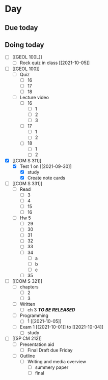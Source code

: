 

# Day 

## Due today


## Doing today
- [ ] [[GEOL 100L]]
	- [ ] Rock quiz in class [[2021-10-05]]
- [ ] [[GEOL 100]]
	- [ ] Quiz 
		- [ ] 16
		- [ ] 17
		- [ ] 18
	- [ ] Lecture  video
		- [ ] 16
			- [ ] 1
			- [ ] 2
			- [ ] 3
		- [ ] 17
			- [ ] 1
			- [ ] 2
		- [ ] 18
			- [ ] 1
			- [ ] 2
- [x] [[COM S 311]]
	- [x] Test 1 on [[2021-09-30]]
		- [x] study
		- [x] Create note cards
- [ ] [[COM S 331]]
	- [ ] Read
		- [ ] 3
		- [ ] 4
		- [ ] 15
		- [ ] 16
	- [ ] Hw 5
		- [ ] 29
		- [ ] 30
		- [ ] 31
		- [ ] 32
		- [ ] 33
		- [ ] 34
			- [ ] a
			- [ ] b
			- [ ] c
		- [ ] 35
- [ ]  [[COM S 321]]
	- [ ]  chapters
		- [ ]  2
		- [ ]  3
	- [ ]  Written
		- [ ]  ch 3 ***TO BE RELEASED***
	- [ ]  Programming
		- [ ]  1 [[2021-10-05]]
	- [ ]  Exam 1 [[2021-10-01]] to [[2021-10-04]]
		- [ ]  study
- [ ] [[SP CM 212]]
	- [ ] Presentation aid
		- [ ] Final Draft due Friday
	- [ ] Outline 
		- [ ] Writing and media overview
			- [ ] summery paper
			- [ ] final 
